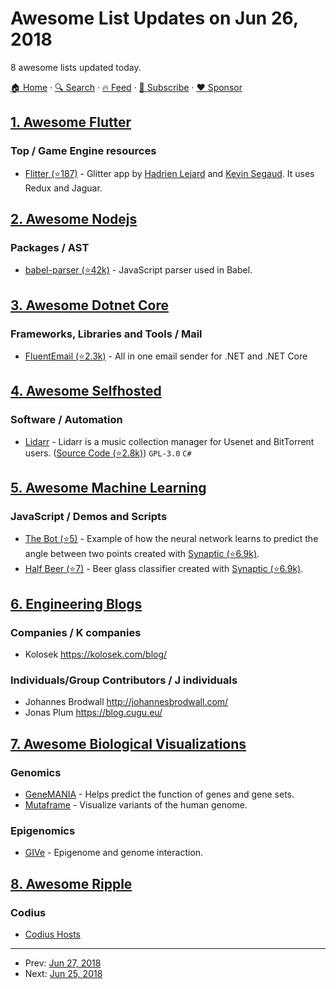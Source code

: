 # Awesome List Updates on Jun 26, 2018

8 awesome lists updated today.

[🏠 Home](/README.md) · [🔍 Search](https://www.trackawesomelist.com/search/) · [🔥 Feed](https://www.trackawesomelist.com/rss.xml) · [📮 Subscribe](https://trackawesomelist.us17.list-manage.com/subscribe?u=d2f0117aa829c83a63ec63c2f&id=36a103854c) · [❤️  Sponsor](https://github.com/sponsors/theowenyoung)



## [1. Awesome Flutter](/content/Solido/awesome-flutter/README.md)

### Top / Game Engine resources

*   [Flitter (⭐187)](https://github.com/dart-flitter/flitter) <!--stargazers:dart-flitter/flitter--> - Glitter app by [Hadrien Lejard](https://twitter.com/HadrienLejard) and [Kevin Segaud](https://twitter.com/kevin_segaud). It uses Redux and Jaguar.

## [2. Awesome Nodejs](/content/sindresorhus/awesome-nodejs/README.md)

### Packages / AST

*   [babel-parser (⭐42k)](https://github.com/babel/babel/tree/master/packages/babel-parser) - JavaScript parser used in Babel.

## [3. Awesome Dotnet Core](/content/thangchung/awesome-dotnet-core/README.md)

### Frameworks, Libraries and Tools / Mail

*   [FluentEmail (⭐2.3k)](https://github.com/lukencode/FluentEmail) - All in one email sender for .NET and .NET Core

## [4. Awesome Selfhosted](/content/awesome-selfhosted/awesome-selfhosted/README.md)

### Software / Automation

*   [Lidarr](https://lidarr.audio/) - Lidarr is a music collection manager for Usenet and BitTorrent users. ([Source Code (⭐2.8k)](https://github.com/Lidarr/Lidarr)) `GPL-3.0` `C#`

## [5. Awesome Machine Learning](/content/josephmisiti/awesome-machine-learning/README.md)

### JavaScript / Demos and Scripts

*   [The Bot (⭐5)](https://github.com/sta-ger/TheBot) - Example of how the neural network learns to predict the angle between two points created with [Synaptic (⭐6.9k)](https://github.com/cazala/synaptic).
*   [Half Beer (⭐7)](https://github.com/sta-ger/HalfBeer) - Beer glass classifier created with [Synaptic (⭐6.9k)](https://github.com/cazala/synaptic).

## [6. Engineering Blogs](/content/kilimchoi/engineering-blogs/README.md)

### Companies / K companies

*   Kolosek <https://kolosek.com/blog/>

### Individuals/Group Contributors / J individuals

*   Johannes Brodwall <http://johannesbrodwall.com/>
*   Jonas Plum <https://blog.cugu.eu/>

## [7. Awesome Biological Visualizations](/content/keller-mark/awesome-biological-visualizations/README.md)

### Genomics

*   [GeneMANIA](http://genemania.org/) - Helps predict the function of genes and gene sets.
*   [Mutaframe](http://deogen2.mutaframe.com/) - Visualize variants of the human genome.

### Epigenomics

*   [GIVe](https://mcf7.givengine.org/) - Epigenome and genome interaction.

## [8. Awesome Ripple](/content/vhpoet/awesome-ripple/README.md)

### Codius

*   [Codius Hosts](http://codiushosts.com/)

---

- Prev: [Jun 27, 2018](/content/2018/06/27/README.md)
- Next: [Jun 25, 2018](/content/2018/06/25/README.md)